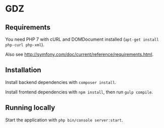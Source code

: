 # GDZ


## Requirements

You need PHP 7 with cURL and DOMDocument installed (`apt-get install php-curl php-xml`).

Also see http://symfony.com/doc/current/reference/requirements.html.

## Installation

Install backend dependencies with `composer install`.

Install frontend dependencies with `npm install`, then run `gulp compile`.

## Running locally

Start the application with `php bin/console server:start`.
